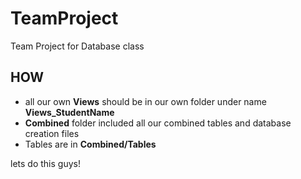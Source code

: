 # TeamProject
Team Project for Database class

## HOW 
- all our own **Views** should be in our own folder under name **Views_StudentName**
- **Combined** folder included all our combined tables and database creation files
- Tables are in **Combined/Tables** 

lets do this guys! 
